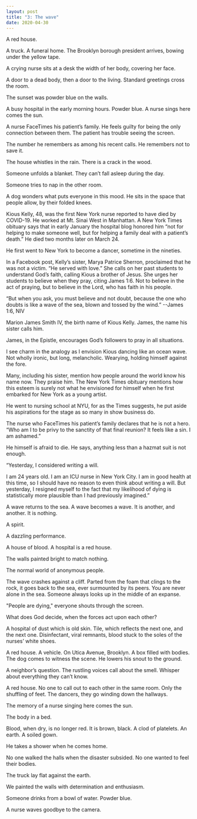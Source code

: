 ```yaml
---
layout: post
title: "3: The wave"
date: 2020-04-30
---
```


A red house.

A truck. A funeral home. The Brooklyn borough president arrives, bowing under the yellow tape.

A crying nurse sits at a desk the width of her body, covering her face.

A door to a dead body, then a door to the living. Standard greetings cross the room.

The sunset was powder blue on the walls.

A busy hospital in the early morning hours. Powder blue. A nurse sings here comes the sun.

A nurse FaceTimes his patient’s family. He feels guilty for being the only connection between them. The patient has trouble seeing the screen. 

The number he remembers as among his recent calls. He remembers not to save it.

The house whistles in the rain. There is a crack in the wood.

Someone unfolds a blanket. They can’t fall asleep during the day.

Someone tries to nap in the other room.

A dog wonders what puts everyone in this mood. He sits in the space that people allow, by their folded knees.

Kious Kelly, 48, was the first New York nurse reported to have died by COVID-19. He worked at Mt. Sinai West in Manhattan. A New York Times obituary says that in early January the hospital blog honored him “not for helping to make someone well, but for helping a family deal with a patient’s death.” He died two months later on March 24.

He first went to New York to become a dancer, sometime in the nineties.

In a Facebook post, Kelly’s sister, Marya Patrice Sherron, proclaimed that he was not a victim. “He served with love.” She calls on her past students to understand God’s faith, calling Kious a brother of Jesus. She urges her students to believe when they pray, citing James 1:6. Not to believe in the act of praying, but to believe in the Lord, who has faith in his people.

“But when you ask, you must believe and not doubt, because the one who doubts is like a wave of the sea, blown and tossed by the wind.” --James 1:6, NIV

Marion James Smith IV, the birth name of Kious Kelly. James, the name his sister calls him. 

James, in the Epistle, encourages God’s followers to pray in all situations.

I see charm in the analogy as I envision Kious dancing like an ocean wave. Not wholly ironic, but long, melancholic. Wearying, holding himself against the fore.

Many, including his sister, mention how people around the world know his name now. They praise him. The New York Times obituary mentions how this esteem is surely not what he envisioned for himself when he first embarked for New York as a young artist.

He went to nursing school at NYU, for as the Times suggests, he put aside his aspirations for the stage as so many in show business do.

The nurse who FaceTimes his patient’s family declares that he is not a hero. “Who am I to be privy to the sanctity of that final reunion? It feels like a sin. I am ashamed.” 

He himself is afraid to die. He says, anything less than a hazmat suit is not enough. 

“Yesterday, I considered writing a will.

I am 24 years old. I am an ICU nurse in New York City. I am in good health at this time, so I should have no reason to even think about writing a will. But yesterday, I resigned myself to the fact that my likelihood of dying is statistically more plausible than I had previously imagined.”

A wave returns to the sea. A wave becomes a wave. It is another, and another. It is nothing.

A spirit.

A dazzling performance.

A house of blood. A hospital is a red house.

The walls painted bright to match nothing.

The normal world of anonymous people.

The wave crashes against a cliff. Parted from the foam that clings to the rock, it goes back to the sea, ever surmounted by its peers. You are never alone in the sea. Someone always looks up in the middle of an expanse.

"People are dying," everyone shouts through the screen.

What does God decide, when the forces act upon each other?

A hospital of dust which is old skin. Tile, which reflects the next one, and the next one. Disinfectant, viral remnants, blood stuck to the soles of the nurses’ white shoes.

A red house. A vehicle. On Utica Avenue, Brooklyn. A box filled with bodies. The dog comes to witness the scene. He lowers his snout to the ground. 

A neighbor’s question. The rustling voices call about the smell. Whisper about everything they can’t know.

A red house. No one to call out to each other in the same room. Only the shuffling of feet. The dancers, they go winding down the hallways.

The memory of a nurse singing here comes the sun.

The body in a bed.

Blood, when dry, is no longer red. It is brown, black. A clod of platelets. An earth. A soiled gown.

He takes a shower when he comes home.

No one walked the halls when the disaster subsided. No one wanted to feel their bodies. 

The truck lay flat against the earth. 

We painted the walls with determination and enthusiasm. 

Someone drinks from a bowl of water. Powder blue.

A nurse waves goodbye to the camera.


